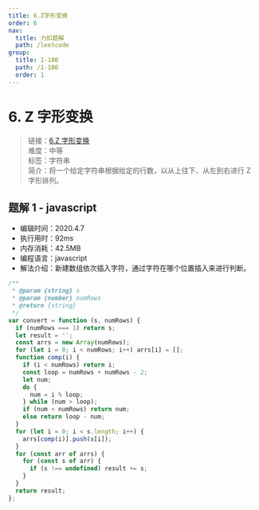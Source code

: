 ```yaml
---
title: 6.Z字形变换
order: 6
nav:
  title: 力扣题解
  path: /leetcode
group:
  title: 1-100
  path: /1-100
  order: 1
---
```


# 6. Z 字形变换

> 链接：[6.Z 字形变换](https://leetcode-cn.com/problems/zigzag-conversion/)  
> 难度：中等  
> 标签：字符串  
> 简介：将一个给定字符串根据给定的行数，以从上往下、从左到右进行 Z 字形排列。

## 题解 1 - javascript

- 编辑时间：2020.4.7
- 执行用时：92ms
- 内存消耗：42.5MB
- 编程语言：javascript
- 解法介绍：新建数组依次插入字符，通过字符在哪个位置插入来进行判断。

```javascript
/**
 * @param {string} s
 * @param {number} numRows
 * @return {string}
 */
var convert = function (s, numRows) {
  if (numRows === 1) return s;
  let result = '';
  const arrs = new Array(numRows);
  for (let i = 0; i < numRows; i++) arrs[i] = [];
  function comp(i) {
    if (i < numRows) return i;
    const loop = numRows + numRows - 2;
    let num;
    do {
      num = i % loop;
    } while (num > loop);
    if (num < numRows) return num;
    else return loop - num;
  }
  for (let i = 0; i < s.length; i++) {
    arrs[comp(i)].push(s[i]);
  }
  for (const arr of arrs) {
    for (const s of arr) {
      if (s !== undefined) result += s;
    }
  }
  return result;
};
```
